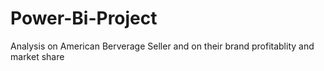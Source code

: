 # Power-Bi-Project
Analysis on American Berverage Seller and on their brand profitablity and market share
